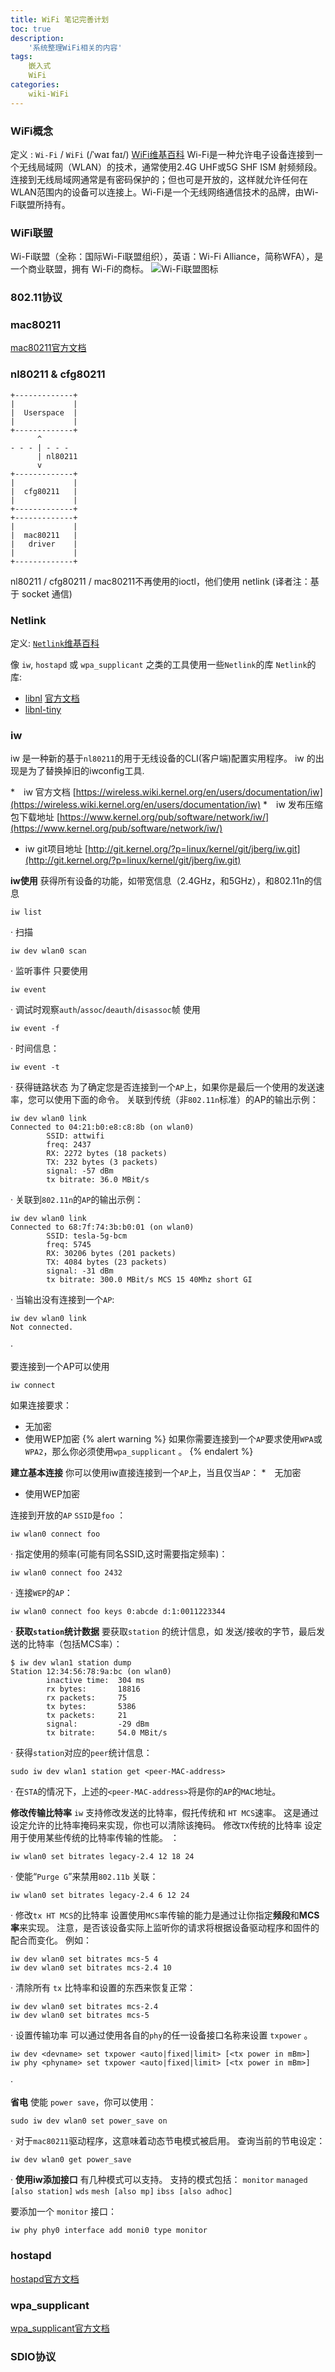 ```yaml
---
title: WiFi 笔记完善计划
toc: true
description:
	'系统整理WiFi相关的内容'
tags:
	嵌入式
	WiFi
categories:
	wiki-WiFi
---
```


### WiFi概念
定义 : `Wi-Fi` / `WiFi` (/ˈwaɪ faɪ/) 
[WiFi维基百科](https://en.wikipedia.org/wiki/Wi-Fi)
Wi-Fi是一种允许电子设备连接到一个无线局域网（WLAN）的技术，通常使用2.4G UHF或5G SHF ISM 射频频段。连接到无线局域网通常是有密码保护的；但也可是开放的，这样就允许任何在WLAN范围内的设备可以连接上。Wi-Fi是一个无线网络通信技术的品牌，由Wi-Fi联盟所持有。

### WiFi联盟
Wi-Fi联盟（全称：国际Wi-Fi联盟组织），英语：Wi-Fi Alliance，简称WFA），是一个商业联盟，拥有 Wi-Fi的商标。
![Wi-Fi联盟图标](\images\wiki\wiki-wifi\Wi-Fi_Alliance_Logo.svg.png)

### 802.11协议

### mac80211
[mac80211官方文档](https://wireless.wiki.kernel.org/en/developers/Documentation/mac80211)


### nl80211 & cfg80211
   	+-------------+
    |             |
    |  Userspace  |
    |             |
    +-------------+
          ^
    - - - | - - -     
          | nl80211
          v
    +-------------+
    |             |
    |  cfg80211   |
    |             |
    +-------------+
    +-------------+
    |             |
    |  mac80211   |
    |   driver    |
    |             |
    +-------------+

nl80211 / cfg80211 / mac80211不再使用的ioctl，他们使用 netlink (译者注：基于 socket 通信)

### Netlink

定义: [`Netlink`维基百科](https://en.wikipedia.org/wiki/Netlink)

像 `iw`, `hostapd` 或 `wpa_supplicant` 之类的工具使用一些`Netlink`的库
`Netlink`的库:
* [libnl](http://www.carisma.slowglass.com/~tgr/libnl/)
  [官方文档](http://www.carisma.slowglass.com/~tgr/libnl/doc/core.html)
* [libnl-tiny](https://dev.openwrt.org/browser/trunk/package/libs/libnl-tiny)

### iw
iw 是一种新的基于`nl80211`的用于无线设备的CLI(客户端)配置实用程序。
iw 的出现是为了替换掉旧的iwconfig工具.

*　iw 官方文档 [https://wireless.wiki.kernel.org/en/users/documentation/iw](https://wireless.wiki.kernel.org/en/users/documentation/iw)
*　iw 发布压缩包下载地址 [https://www.kernel.org/pub/software/network/iw/](https://www.kernel.org/pub/software/network/iw/)
* iw git项目地址 [http://git.kernel.org/?p=linux/kernel/git/jberg/iw.git](http://git.kernel.org/?p=linux/kernel/git/jberg/iw.git)

**iw使用**
获得所有设备的功能，如带宽信息（2.4GHz，和5GHz），和802.11n的信息
``` shell
iw list
```
·
扫描
``` shell
iw dev wlan0 scan
```
·
监听事件
只要使用 
```shell
iw event
```
·
调试时观察`auth`/`assoc`/`deauth`/`disassoc`帧
使用
``` shell
iw event -f
```
·
时间信息：
``` shell
iw event -t
```
·
获得链路状态
为了确定您是否连接到一个`AP`上，如果你是最后一个使用的发送速率，您可以使用下面的命令。
关联到传统（非`802.11n`标准）的AP的输出示例：
``` shell
iw dev wlan0 link
Connected to 04:21:b0:e8:c8:8b (on wlan0)
        SSID: attwifi
        freq: 2437
        RX: 2272 bytes (18 packets)
        TX: 232 bytes (3 packets)
        signal: -57 dBm
        tx bitrate: 36.0 MBit/s
```
·
关联到`802.11n`的`AP`的输出示例：
``` shell
iw dev wlan0 link
Connected to 68:7f:74:3b:b0:01 (on wlan0)
        SSID: tesla-5g-bcm
        freq: 5745
        RX: 30206 bytes (201 packets)
        TX: 4084 bytes (23 packets)
        signal: -31 dBm
        tx bitrate: 300.0 MBit/s MCS 15 40Mhz short GI
```
·
当输出没有连接到一个`AP`:
``` shell
iw dev wlan0 link
Not connected.
```
·

要连接到一个AP可以使用
``` shell
iw connect
```
如果连接要求： 
* 无加密
* 使用WEP加密
{% alert warning %}
如果你需要连接到一个`AP`要求使用`WPA`或`WPA2`，那么你必须使用`wpa_supplicant` 。
{% endalert %}

**建立基本连接**
你可以使用iw直接连接到一个`AP`上，当且仅当`AP`：
*　无加密
* 使用WEP加密

连接到开放的`AP` `SSID`是`foo` ： 
``` shell
iw wlan0 connect foo
```
·
指定使用的频率(可能有同名SSID,这时需要指定频率)： 
``` shell
iw wlan0 connect foo 2432
```
·
连接`WEP`的`AP`：
``` shell
iw wlan0 connect foo keys 0:abcde d:1:0011223344
```
·
**获取`station`统计数据**
要获取`station` 的统计信息，如
发送/接收的字节，最后发送的比特率（包括MCS率）：
``` shell
$ iw dev wlan1 station dump
Station 12:34:56:78:9a:bc (on wlan0)
        inactive time:  304 ms
        rx bytes:       18816
        rx packets:     75
        tx bytes:       5386
        tx packets:     21
        signal:         -29 dBm
        tx bitrate:     54.0 MBit/s
```
·
获得`station`对应的`peer`统计信息：
``` shell
sudo iw dev wlan1 station get <peer-MAC-address>
```
·
在`STA`的情况下，上述的`<peer-MAC-address>`将是你的`AP`的`MAC`地址。

**修改传输比特率**
`iw` 支持修改发送的比特率，假托传统和 `HT MCS`速率。
 这是通过设定允许的比特率掩码来实现，你也可以清除该掩码。
修改`TX`传统的比特率
设定用于使用某些传统的比特率传输的性能。 ：
``` shell
iw wlan0 set bitrates legacy-2.4 12 18 24
```
·
使能“`Purge G`”来禁用`802.11b` 关联：
``` shell
iw wlan0 set bitrates legacy-2.4 6 12 24
```
·
修改`tx HT MCS`的比特率
设置使用`MCS`率传输的能力是通过让你指定**频段**和**MCS率**来实现。
注意，是否该设备实际上监听你的请求将根据设备驱动程序和固件的配合而变化。 例如：
``` shell
iw dev wlan0 set bitrates mcs-5 4
iw dev wlan0 set bitrates mcs-2.4 10
```
·
清除所有 `tx` 比特率和设置的东西来恢复正常：
``` shell
iw dev wlan0 set bitrates mcs-2.4
iw dev wlan0 set bitrates mcs-5
```
·
设置传输功率
可以通过使用各自的`phy`的任一设备接口名称来设置 `txpower` 。
``` shell
iw dev <devname> set txpower <auto|fixed|limit> [<tx power in mBm>]
iw phy <phyname> set txpower <auto|fixed|limit> [<tx power in mBm>]
```
·

**省电**
使能 `power save`，你可以使用：
``` shell
sudo iw dev wlan0 set power_save on
```
·
对于`mac80211`驱动程序，这意味着动态节电模式被启用。
查询当前的节电设定：
``` shell
iw dev wlan0 get power_save
```
·
**使用iw添加接口**
有几种模式可以支持。 支持的模式包括：
`monitor`
`managed [also station]`
`wds`
`mesh [also mp]`
`ibss [also adhoc]`

要添加一个 `monitor` 接口：
``` shell
iw phy phy0 interface add moni0 type monitor
``` 

### hostapd
[hostapd官方文档](http://w1.fi/hostapd/)

### wpa_supplicant

[wpa_supplicant官方文档](http://w1.fi/wpa_supplicant/)

### SDIO协议
<!-- more -->

